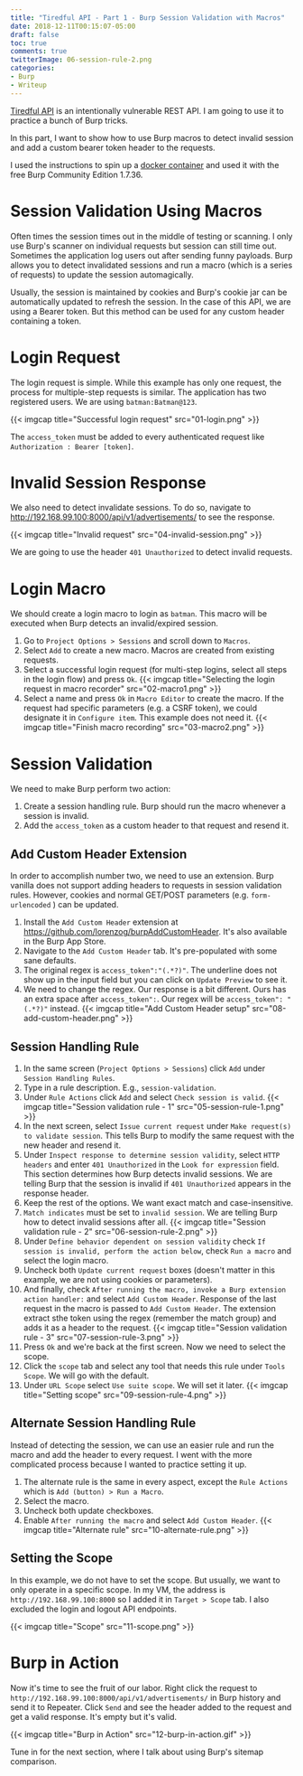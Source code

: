 ```yaml
---
title: "Tiredful API - Part 1 - Burp Session Validation with Macros"
date: 2018-12-11T00:15:07-05:00
draft: false
toc: true
comments: true
twitterImage: 06-session-rule-2.png
categories:
- Burp
- Writeup
---
```


[Tiredful API](https://github.com/payatu/Tiredful-API) is an intentionally vulnerable REST API. I am going to use it to practice a bunch of Burp tricks.

In this part, I want to show how to use Burp macros to detect invalid session and add a custom bearer token header to the requests.

<!--more-->

I used the instructions to spin up a [docker container][tiredful-docker] and used it with the free Burp Community Edition 1.7.36.

# Session Validation Using Macros
Often times the session times out in the middle of testing or scanning. I only use Burp's scanner on individual requests but session can still time out. Sometimes the application log users out after sending funny payloads. Burp allows you to detect invalidated sessions and run a macro (which is a series of requests) to update the session automagically.

Usually, the session is maintained by cookies and Burp's cookie jar can be automatically updated to refresh the session. In the case of this API, we are using a Bearer token. But this method can be used for any custom header containing a token.

# Login Request
The login request is simple. While this example has only one request, the process for multiple-step requests is similar. The application has two registered users. We are using `batman:Batman@123`.

{{< imgcap title="Successful login request" src="01-login.png" >}}

The `access_token` must be added to every authenticated request like `Authorization : Bearer [token]`.

# Invalid Session Response
We also need to detect invalidate sessions. To do so, navigate to http://192.168.99.100:8000/api/v1/advertisements/ to see the response.

{{< imgcap title="Invalid request" src="04-invalid-session.png" >}}

We are going to use the header `401 Unauthorized` to detect invalid requests.

# Login Macro
We should create a login macro to login as `batman`. This macro will be executed when Burp detects an invalid/expired session.

1. Go to `Project Options > Sessions` and scroll down to `Macros`.
2. Select `Add` to create a new macro. Macros are created from existing requests.
3. Select a successful login request (for multi-step logins, select all steps in the login flow) and press `Ok`.
{{< imgcap title="Selecting the login request in macro recorder" src="02-macro1.png" >}}
1. Select a name and press `Ok` in `Macro Editor` to create the macro. If the request had specific parameters (e.g. a CSRF token), we could designate it in `Configure item`. This example does not need it.
{{< imgcap title="Finish macro recording" src="03-macro2.png" >}}

# Session Validation
We need to make Burp perform two action:

1. Create a session handling rule. Burp should run the macro whenever a session is invalid.
2. Add the `access_token` as a custom header to that request and resend it.

## Add Custom Header Extension
In order to accomplish number two, we need to use an extension. Burp vanilla does not support adding headers to requests in session validation rules. However, cookies and normal GET/POST parameters (e.g. `form-urlencoded` ) can be updated.

1. Install the `Add Custom Header` extension at https://github.com/lorenzog/burpAddCustomHeader. It's also available in the Burp App Store.
2. Navigate to the `Add Custom Header` tab. It's pre-populated with some sane defaults.
3. The original regex is `access_token":"(.*?)"`. The underline does not show up in the input field but you can click on `Update Preview` to see it.
4. We need to change the regex. Our response is a bit different. Ours has an extra space after `access_token":`. Our regex will be `access_token": "(.*?)"` instead.
{{< imgcap title="Add Custom Header setup" src="08-add-custom-header.png" >}}

## Session Handling Rule

1. In the same screen (`Project Options > Sessions`) click `Add` under `Session Handling Rules`.
2. Type in a rule description. E.g., `session-validation`.
3. Under `Rule Actions` click `Add` and select `Check session is valid`.
{{< imgcap title="Session validation rule - 1" src="05-session-rule-1.png" >}}
4. In the next screen, select `Issue current request` under `Make request(s) to validate session`. This tells Burp to modify the same request with the new header and resend it.
5. Under `Inspect response to determine session validity`, select `HTTP headers` and enter `401 Unauthorized` in the `Look for expression` field. This section determines how Burp detects invalid sessions. We are telling Burp that the session is invalid if `401 Unauthorized` appears in the response header.
6. Keep the rest of the options. We want exact match and case-insensitive.
7. `Match indicates` must be set to `invalid session`. We are telling Burp how to detect invalid sessions after all.
{{< imgcap title="Session validation rule - 2" src="06-session-rule-2.png" >}}
8. Under `Define behavior dependent on session validity` check `If session is invalid, perform the action below`, check `Run a macro` and select the login macro.
9. Uncheck both `Update current request` boxes (doesn't matter in this example, we are not using cookies or parameters).
10. And finally, check `After running the macro, invoke a Burp extension action handler:` and select `Add Custom Header`. Response of the last request in the macro is passed to `Add Custom Header`. The extension extract sthe token using the regex (remember the match group) and adds it as a header to the request.
{{< imgcap title="Session validation rule - 3" src="07-session-rule-3.png" >}}
11. Press `Ok` and we're back at the first screen. Now we need to select the scope.
12. Click the `scope` tab and select any tool that needs this rule under `Tools Scope`. We will go with the default.
13. Under `URL Scope` select `Use suite scope`. We will set it later.
{{< imgcap title="Setting scope" src="09-session-rule-4.png" >}}

## Alternate Session Handling Rule
Instead of detecting the session, we can use an easier rule and run the macro and add the header to every request. I went with the more complicated process because I wanted to practice setting it up.

1. The alternate rule is the same in every aspect, except the `Rule Actions` which is `Add (button) > Run a Macro`.
2. Select the macro.
3. Uncheck both update checkboxes.
4. Enable `After running the macro` and select `Add Custom Header`.
{{< imgcap title="Alternate rule" src="10-alternate-rule.png" >}}

## Setting the Scope
In this example, we do not have to set the scope. But usually, we want to only operate in a specific scope. In my VM, the address is `http://192.168.99.100:8000` so I added it in `Target > Scope` tab. I also excluded the login and logout API endpoints.

{{< imgcap title="Scope" src="11-scope.png" >}}

# Burp in Action
Now it's time to see the fruit of our labor. Right click the request to `http://192.168.99.100:8000/api/v1/advertisements/` in Burp history and send it to Repeater. Click `Send` and see the header added to the request and get a valid response. It's empty but it's valid.

{{< imgcap title="Burp in Action" src="12-burp-in-action.gif" >}}

Tune in for the next section, where I talk about using Burp's sitemap comparison.

<!-- Links -->
[tiredful-docker]: https://github.com/payatu/Tiredful-API#docker-container
